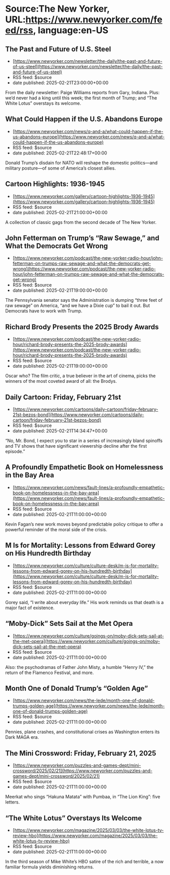 # Source:The New Yorker, URL:https://www.newyorker.com/feed/rss, language:en-US

## The Past and Future of U.S. Steel
 - [https://www.newyorker.com/newsletter/the-daily/the-past-and-future-of-us-steel](https://www.newyorker.com/newsletter/the-daily/the-past-and-future-of-us-steel)
 - RSS feed: $source
 - date published: 2025-02-21T23:00:00+00:00

From the daily newsletter: Paige Williams reports from Gary, Indiana. Plus: we’d never had a king until this week; the first month of Trump; and “The White Lotus” overstays its welcome.

## What Could Happen if the U.S. Abandons Europe
 - [https://www.newyorker.com/news/q-and-a/what-could-happen-if-the-us-abandons-europe](https://www.newyorker.com/news/q-and-a/what-could-happen-if-the-us-abandons-europe)
 - RSS feed: $source
 - date published: 2025-02-21T22:48:17+00:00

Donald Trump’s disdain for NATO will reshape the domestic politics—and military posture—of some of America’s closest allies.

## Cartoon Highlights: 1936-1945
 - [https://www.newyorker.com/gallery/cartoon-highlights-1936-1945](https://www.newyorker.com/gallery/cartoon-highlights-1936-1945)
 - RSS feed: $source
 - date published: 2025-02-21T21:00:00+00:00

A collection of classic gags from the second decade of The New Yorker.

## John Fetterman on Trump’s “Raw Sewage,” and What the Democrats Get Wrong
 - [https://www.newyorker.com/podcast/the-new-yorker-radio-hour/john-fetterman-on-trumps-raw-sewage-and-what-the-democrats-get-wrong](https://www.newyorker.com/podcast/the-new-yorker-radio-hour/john-fetterman-on-trumps-raw-sewage-and-what-the-democrats-get-wrong)
 - RSS feed: $source
 - date published: 2025-02-21T19:00:00+00:00

The Pennsylvania senator says the Administration is dumping “three feet of raw sewage” on America, “and we have a Dixie cup” to bail it out. But Democrats have to work with Trump.

## Richard Brody Presents the 2025 Brody Awards
 - [https://www.newyorker.com/podcast/the-new-yorker-radio-hour/richard-brody-presents-the-2025-brody-awards](https://www.newyorker.com/podcast/the-new-yorker-radio-hour/richard-brody-presents-the-2025-brody-awards)
 - RSS feed: $source
 - date published: 2025-02-21T19:00:00+00:00

Oscar who? The film critic, a true believer in the art of cinema, picks the winners of the most coveted award of all: the Brodys.

## Daily Cartoon: Friday, February 21st
 - [https://www.newyorker.com/cartoons/daily-cartoon/friday-february-21st-bezos-bond](https://www.newyorker.com/cartoons/daily-cartoon/friday-february-21st-bezos-bond)
 - RSS feed: $source
 - date published: 2025-02-21T14:34:47+00:00

“No, Mr. Bond, I expect you to star in a series of increasingly bland spinoffs and TV shows that have significant viewership decline after the first episode.”

## A Profoundly Empathetic Book on Homelessness in the Bay Area
 - [https://www.newyorker.com/news/fault-lines/a-profoundly-empathetic-book-on-homelessness-in-the-bay-area](https://www.newyorker.com/news/fault-lines/a-profoundly-empathetic-book-on-homelessness-in-the-bay-area)
 - RSS feed: $source
 - date published: 2025-02-21T11:00:00+00:00

Kevin Fagan’s new work moves beyond predictable policy critique to offer a powerful reminder of the moral side of the crisis.

## M Is for Mortality: Lessons from Edward Gorey on His Hundredth Birthday
 - [https://www.newyorker.com/culture/culture-desk/m-is-for-mortality-lessons-from-edward-gorey-on-his-hundredth-birthday](https://www.newyorker.com/culture/culture-desk/m-is-for-mortality-lessons-from-edward-gorey-on-his-hundredth-birthday)
 - RSS feed: $source
 - date published: 2025-02-21T11:00:00+00:00

Gorey said, “I write about everyday life.” His work reminds us that death is a major fact of existence.

## “Moby-Dick” Sets Sail at the Met Opera
 - [https://www.newyorker.com/culture/goings-on/moby-dick-sets-sail-at-the-met-opera](https://www.newyorker.com/culture/goings-on/moby-dick-sets-sail-at-the-met-opera)
 - RSS feed: $source
 - date published: 2025-02-21T11:00:00+00:00

Also: the psychodramas of Father John Misty, a humble “Henry IV,” the return of the Flamenco Festival, and more.

## Month One of Donald Trump’s “Golden Age”
 - [https://www.newyorker.com/news/the-lede/month-one-of-donald-trumps-golden-age](https://www.newyorker.com/news/the-lede/month-one-of-donald-trumps-golden-age)
 - RSS feed: $source
 - date published: 2025-02-21T11:00:00+00:00

Pennies, plane crashes, and constitutional crises as Washington enters its Dark MAGA era.

## The Mini Crossword: Friday, February 21, 2025
 - [https://www.newyorker.com/puzzles-and-games-dept/mini-crossword/2025/02/21](https://www.newyorker.com/puzzles-and-games-dept/mini-crossword/2025/02/21)
 - RSS feed: $source
 - date published: 2025-02-21T11:00:00+00:00

Meerkat who sings “Hakuna Matata” with Pumbaa, in “The Lion King”: five letters.

## “The White Lotus” Overstays Its Welcome
 - [https://www.newyorker.com/magazine/2025/03/03/the-white-lotus-tv-review-hbo](https://www.newyorker.com/magazine/2025/03/03/the-white-lotus-tv-review-hbo)
 - RSS feed: $source
 - date published: 2025-02-21T11:00:00+00:00

In the third season of Mike White’s HBO satire of the rich and terrible, a now familiar formula yields diminishing returns.

